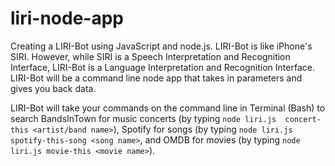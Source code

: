 # liri-node-app

Creating a LIRI-Bot using JavaScript and node.js. LIRI-Bot is like iPhone's SIRI. However, while SIRI is a Speech Interpretation and 
Recognition Interface, LIRI-Bot is a Language Interpretation and Recognition Interface. LIRI-Bot will be a command line node app that 
takes in parameters and gives you back data.

LIRI-Bot will take your commands on the command line in Terminal (Bash) to search BandsInTown for music concerts (by typing `node liri.js 
concert-this <artist/band name>`), Spotify for songs (by typing `node liri.js spotify-this-song <song name>`, and OMDB for movies (by
typing `node liri.js movie-this <movie name>`).
